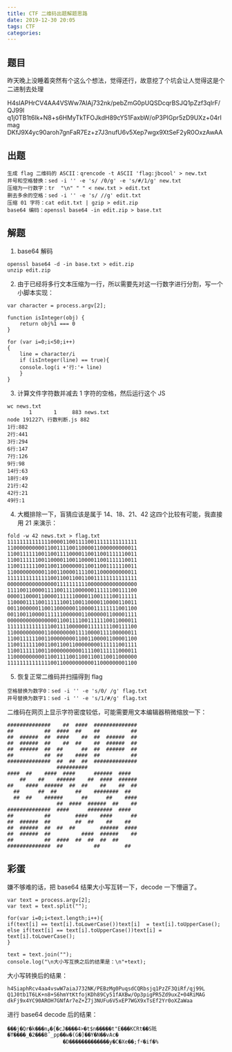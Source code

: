 ```yaml
---
title: CTF 二维码出题解题思路
date: 2019-12-30 20:05
tags: CTF
categories: 
---
```

## 题目
昨天晚上没睡着突然有个这么个想法，觉得还行，故意挖了个坑会让人觉得这是个二进制去处理

<!-- more -->

H4sIAPHrCV4AA4VSWw7AIAj732nk/pebZmG0pUQSDcqrBSJQ1pZzf3qIrF/QJ99l
q1j0TB1t6lk+N8+s6HMyTkTFOJkdH89cY51FaxbW/oP3PIGpr5zD9UXz+04rImag
DKfJ9X4yc90aroh7gnFaR7Ez+z7J3nufU6v5Xep7wgx9XtSeF2yR0OxzAwAA

## 出题
```
生成 flag 二维码的 ASCII：qrencode -t ASCII 'flag:jbcool' > new.txt
井号和空格替换：sed -i '' -e 's/ /0/g' -e 's/#/1/g' new.txt
压缩为一行数字：tr  "\n" " " < new.txt > edit.txt
删去多余的空格：sed -i '' -e 's/ //g' edit.txt
压缩 01 字符：cat edit.txt | gzip > edit.zip
base64 编码：openssl base64 -in edit.zip > base.txt
```

## 解题
1. base64 解码

```
openssl base64 -d -in base.txt > edit.zip
unzip edit.zip
```

2. 由于已经将多行文本压缩为一行，所以需要先对这一行数字进行分割，写一个小脚本实现：

```
var character = process.argv[2];

function isInteger(obj) {
    return obj%1 === 0
}

for (var i=0;i<50;i++)
{
	line = character/i
	if (isInteger(line) == true){
	console.log(i +'行:'+ line)
	}
}
```

3. 计算文件字符数并减去 1 字符的空格，然后运行这个 JS

```
wc news.txt
       1       1     883 news.txt
node 191227\ 行数判断.js 882
1行:882
2行:441
3行:294
6行:147
7行:126
9行:98
14行:63
18行:49
21行:42
42行:21
49行:1
```

4. 大概排除一下，盲猜应该是属于 14、18、21、42 这四个比较有可能，我直接用 21 来演示：

```
fold -w 42 news.txt > flag.txt
111111111111110000110011110011111111111111
110000000000110011110011000011000000000011
110011111100110011110000110011001111110011
110011111100110000110011000011001111110011
110011111100110011000000110011001111110011
110000000000110011000011110011000000000011
111111111111110011001100110011111111111111
000000000000000011111111110000000000000000
111100110000111100111100000011111100111100
000011000011000011111100001100111100111111
110000111100111111001100110000110000110011
001100000011001100000011000011111111001100
001100110000111111000000110000001100001111
000000000000000011001111001111110011000011
111111111111110011110000001111111100111100
110000000000110000000011110000111100000011
110011111100110000000011001100001100001100
110011111100110011001100000000111111001111
110011111100110000000000111100111111000011
110000000000110011110011001100110011000000
111111111111110011000000000011000000001100
```

5. 恢复正常二维码并扫描得到 flag

```
空格替换为数字0：sed -i '' -e 's/0/ /g' flag.txt
井号替换为数字1：sed -i '' -e 's/1/#/g' flag.txt
```

二维码在网页上显示字符密度较低，可能需要用文本编辑器稍微缩放一下：

```
##############    ##  ####  ##############
##          ##  ####  ##    ##          ##
##  ######  ##  ####    ##  ##  ######  ##
##  ######  ##    ##  ##    ##  ######  ##
##  ######  ##  ##      ##  ##  ######  ##
##          ##  ##    ####  ##          ##
##############  ##  ##  ##  ##############
                ##########                
####  ##    ####  ####      ######  ####  
    ##    ##    ######    ##  ####  ######
##    ####  ######  ##  ##    ##    ##  ##
  ##      ##  ##      ##    ########  ##  
  ##  ##    ######      ##      ##    ####
                ##  ####  ######  ##    ##
##############  ####      ########  ####  
##          ##        ####    ####      ##
##  ######  ##        ##  ##    ##    ##  
##  ######  ##  ##  ##        ######  ####
##  ######  ##          ####  ######    ##
##          ##  ####  ##  ##  ##  ##      
##############  ##          ##        ##  
```

## 彩蛋
嫌不够难的话，把 base64 结果大小写互转一下，decode 一下懵逼了。

```
var text = process.argv[2];
var text = text.split("");

for(var i=0;i<text.length;i++){
if(text[i] == text[i].toLowerCase())text[i]  = text[i].toUpperCase();
else if(text[i] == text[i].toUpperCase())text[i] = text[i].toLowerCase();
}

text = text.join("");
console.log("\n大小写互换之后的结果是：\n"+text);
```

大小写转换后的结果：

```
h4SiaphRcv4aa4vswW7aiaJ732NK/PEBzMg0PuqsdCQRbsjq1PzZF3QiRf/qj99L
Q1J0tb1T6LK+n8+S6hmYtKtfojKDh89Cy51fAXBw/Op3pigPR5Zd9uxZ+04RiMAG
dkFj9x4YC90AROH7GNfAr7eZ+Z7j3NUFu6V5xEP7WGX9xTsEf2Yr0oXZaWaa
```

进行 base64 decode 后的结果：

```
���j�Qr�k���nډ�{�cJ����4>�t$n�����t"E���KCRt��S貾�ϒ����_�2���B˝_pp��w�(G�]��Y�N��vAc�
                  �D�������������y�C�Xe��;f+҅�if�%
```
